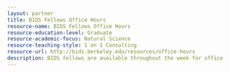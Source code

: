 ```yaml
---
layout: partner 
title: BIDS Fellows Office Hours
resource-name: BIDS Fellows Office Hours
resource-education-level: Graduate
resource-academic-focus: Natural Science
resource-teaching-style: 1 on 1 Consulting
resource-url: http://bids.berkeley.edu/resources/office-hours
description: BIDS fellows are available throughout the week for office hours to discuss data-intensive research. We would like to learn more about the data science problems you encounter, and we will do our best to steer you toward resources that can help you learn how best to approach them.
---
```

